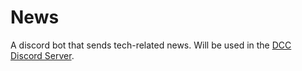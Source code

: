 # News
A discord bot that sends tech-related news. Will be used in the [DCC Discord Server](https://discord.gg/h2zQpbeFhs).


